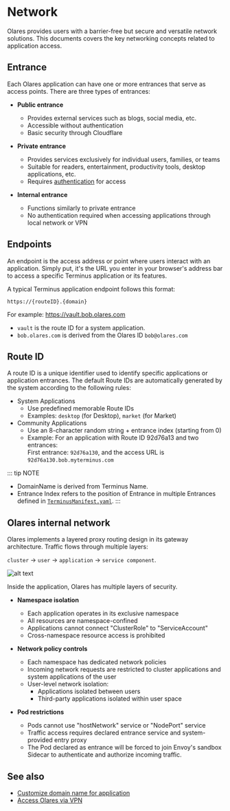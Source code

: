 # Network

Olares provides users with a barrier-free but secure and versatile network solutions. This documents covers the key networking concepts related to application access.

## Entrance

Each Olares application can have one or more entrances that serve as access points. There are three types of entrances:

- **Public entrance**
  - Provides external services such as blogs, social media, etc. 
  - Accessible without authentication 
  - Basic security through Cloudflare

- **Private entrance**
  - Provides services exclusively for individual users, families, or teams
  - Suitable for readers, entertainment, productivity tools, desktop applications, etc.
  - Requires [authentication](account.md#multi-factor-authentication-mfa) for access

- **Internal entrance**
  - Functions similarly to private entrance
  - No authentication required when accessing applications through local network or VPN

## Endpoints

  An endpoint is the access address or point where users interact with an application. Simply put, it's the URL you enter in your browser's address bar to access a specific Terminus application or its features. 

  A typical Terminus application endpoint follows this format:

    https://{routeID}.{domain}

For example: https://vault.bob.olares.com

- `vault` is the route ID for a system application.
- `bob.olares.com` is derived from the Olares ID `bob@olares.com`

## Route ID

A route ID is a unique identifier used to identify specific applications or application entrances. The default Route IDs are automatically generated by the system according to the following rules:

- System Applications
  - Use predefined memorable Route IDs
  - Examples: `desktop` (for Desktop), `market` (for Market)
- Community Applications 
  - Use an 8-character random string + entrance index (starting from 0)
  - Example: For an application with Route ID 92d76a13 and two entrances:<br>
    First entrance: `92d76a130`, and the access URL is `92d76a130.bob.myterminus.com`

::: tip NOTE
- DomainName is derived from Terminus Name.
- Entrance Index refers to the position of Entrance in multiple Entrances defined in [`TerminusManifest.yaml`](../../developer/develop/package/manifest.md).
:::

## Olares internal network

Olares implements a layered proxy routing design in its gateway architecture. Traffic flows through multiple layers:

`cluster` -> `user` -> `application` -> `service component`.

![alt text](/images/overview/terminus/image4.jpeg)

Inside the application, Olares has multiple layers of security.

- **Namespace isolation**
  - Each application operates in its exclusive namespace
  - All resources are namespace-confined
  - Applications cannot connect "ClusterRole" to "ServiceAccount"
  - Cross-namespace resource access is prohibited

- **Network policy controls**
  - Each namespace has dedicated network policies
  - Incoming network requests are restricted to cluster applications and system applications of the user
  - User-level network isolation:
    - Applications isolated between users 
    - Third-party applications isolated within user space
- **Pod restrictions**
  - Pods cannot use "hostNetwork" service or "NodePort" service
  - Traffic access requires declared entrance service and system-provided entry proxy
  - The Pod declared as entrance will be forced to join Envoy's sandbox Sidecar to authenticate and authorize incoming traffic.

## See also
- [Customize domain name for application](../tasks/access-settings.md#custom-domain-name)
- [Access Olares via VPN](../tasks/private-network.md)




